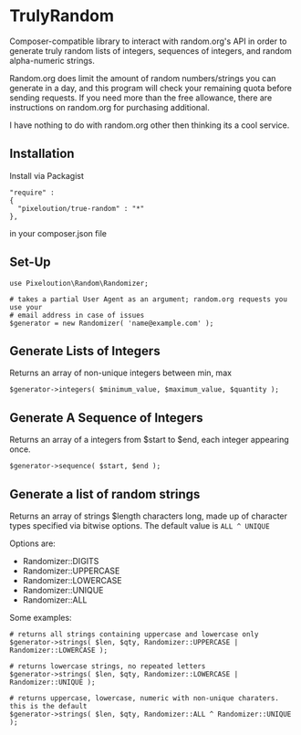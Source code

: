 TrulyRandom
===========
Composer-compatible library to interact with random.org's API in order to generate truly random 
lists of integers, sequences of integers, and random alpha-numeric strings.

Random.org does limit the amount of random numbers/strings you can generate in a day, and
this program will check your remaining quota before sending requests. If you need more than
the free allowance, there are instructions on random.org for purchasing additional.

I have nothing to do with random.org other then thinking its a cool service.

## Installation
Install via Packagist
    
    "require" : 
    { 
      "pixeloution/true-random" : "*" 
    },

in your composer.json file

## Set-Up
    use Pixeloution\Random\Randomizer;

    # takes a partial User Agent as an argument; random.org requests you use your
    # email address in case of issues
    $generator = new Randomizer( 'name@example.com' );

## Generate Lists of Integers
Returns an array of non-unique integers between min, max

    $generator->integers( $minimum_value, $maximum_value, $quantity );

## Generate A Sequence of Integers
Returns an array of a integers from $start to $end, each integer appearing once.

    $generator->sequence( $start, $end );

## Generate a list of random strings
Returns an array of strings $length characters long, made up of character types
specified via bitwise options. The default value is `ALL ^ UNIQUE` 


Options are: 
* Randomizer::DIGITS  
* Randomizer::UPPERCASE
* Randomizer::LOWERCASE
* Randomizer::UNIQUE
* Randomizer::ALL 

Some examples:

    # returns all strings containing uppercase and lowercase only
    $generator->strings( $len, $qty, Randomizer::UPPERCASE | Randomizer::LOWERCASE );

    # returns lowercase strings, no repeated letters
    $generator->strings( $len, $qty, Randomizer::LOWERCASE | Randomizer::UNIQUE );

    # returns uppercase, lowercase, numeric with non-unique charaters. this is the default
    $generator->strings( $len, $qty, Randomizer::ALL ^ Randomizer::UNIQUE );    


